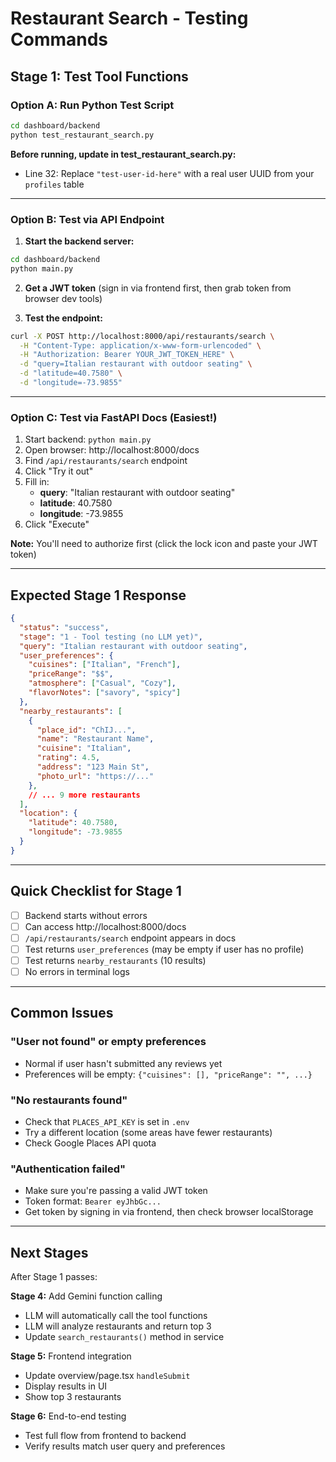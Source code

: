 # Restaurant Search - Testing Commands

## Stage 1: Test Tool Functions

### Option A: Run Python Test Script
```bash
cd dashboard/backend
python test_restaurant_search.py
```

**Before running, update in test_restaurant_search.py:**
- Line 32: Replace `"test-user-id-here"` with a real user UUID from your `profiles` table

---

### Option B: Test via API Endpoint

1. **Start the backend server:**
```bash
cd dashboard/backend
python main.py
```

2. **Get a JWT token** (sign in via frontend first, then grab token from browser dev tools)

3. **Test the endpoint:**
```bash
curl -X POST http://localhost:8000/api/restaurants/search \
  -H "Content-Type: application/x-www-form-urlencoded" \
  -H "Authorization: Bearer YOUR_JWT_TOKEN_HERE" \
  -d "query=Italian restaurant with outdoor seating" \
  -d "latitude=40.7580" \
  -d "longitude=-73.9855"
```

---

### Option C: Test via FastAPI Docs (Easiest!)

1. Start backend: `python main.py`
2. Open browser: http://localhost:8000/docs
3. Find `/api/restaurants/search` endpoint
4. Click "Try it out"
5. Fill in:
   - **query**: "Italian restaurant with outdoor seating"
   - **latitude**: 40.7580
   - **longitude**: -73.9855
6. Click "Execute"

**Note:** You'll need to authorize first (click the lock icon and paste your JWT token)

---

## Expected Stage 1 Response

```json
{
  "status": "success",
  "stage": "1 - Tool testing (no LLM yet)",
  "query": "Italian restaurant with outdoor seating",
  "user_preferences": {
    "cuisines": ["Italian", "French"],
    "priceRange": "$$",
    "atmosphere": ["Casual", "Cozy"],
    "flavorNotes": ["savory", "spicy"]
  },
  "nearby_restaurants": [
    {
      "place_id": "ChIJ...",
      "name": "Restaurant Name",
      "cuisine": "Italian",
      "rating": 4.5,
      "address": "123 Main St",
      "photo_url": "https://..."
    },
    // ... 9 more restaurants
  ],
  "location": {
    "latitude": 40.7580,
    "longitude": -73.9855
  }
}
```

---

## Quick Checklist for Stage 1

- [ ] Backend starts without errors
- [ ] Can access http://localhost:8000/docs
- [ ] `/api/restaurants/search` endpoint appears in docs
- [ ] Test returns `user_preferences` (may be empty if user has no profile)
- [ ] Test returns `nearby_restaurants` (10 results)
- [ ] No errors in terminal logs

---

## Common Issues

### "User not found" or empty preferences
- Normal if user hasn't submitted any reviews yet
- Preferences will be empty: `{"cuisines": [], "priceRange": "", ...}`

### "No restaurants found"
- Check that `PLACES_API_KEY` is set in `.env`
- Try a different location (some areas have fewer restaurants)
- Check Google Places API quota

### "Authentication failed"
- Make sure you're passing a valid JWT token
- Token format: `Bearer eyJhbGc...`
- Get token by signing in via frontend, then check browser localStorage

---

## Next Stages

After Stage 1 passes:

**Stage 4:** Add Gemini function calling
- LLM will automatically call the tool functions
- LLM will analyze restaurants and return top 3
- Update `search_restaurants()` method in service

**Stage 5:** Frontend integration
- Update overview/page.tsx `handleSubmit`
- Display results in UI
- Show top 3 restaurants

**Stage 6:** End-to-end testing
- Test full flow from frontend to backend
- Verify results match user query and preferences


